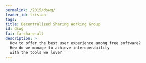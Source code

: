```yaml
---
permalink: /2015/dswg/
leader_id: tristan
tags:
title: Decentralized Sharing Working Group
id: dswg
fai: fa-share-alt
description: > 
  How to offer the best user experience among free software? 
  How do we manage to achieve interoperability 
  with the tools we love?
---
```


